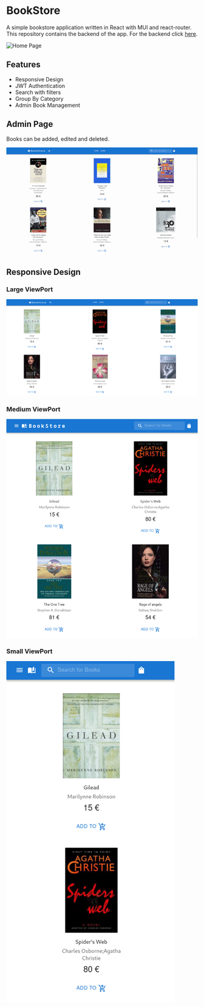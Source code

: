 # BookStore

A simple bookstore application written in React with MUI and react-router.
<br>
This repository contains the backend of the app.
For the backend click [here](https://github.com/DimMil24/BookStoreServer-C-Sharp).
<br>

![Home Page](assets/homepage.gif)

## Features

- Responsive Design
- JWT Authentication
- Search with filters
- Group By Category
- Admin Book Management

## Admin Page

Books can be added, edited and deleted.

![Admin Page](assets/adminPage.gif)

## Responsive Design

### Large ViewPort

![Large Viewport](assets/large.png)

### Medium ViewPort

![Medium Viewport](assets/medium.png)

### Small ViewPort

![Small Viewport](assets/small.png)
